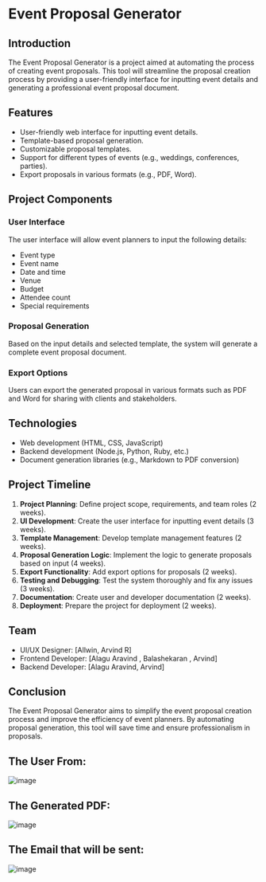 # Event Proposal Generator

## Introduction
The Event Proposal Generator is a project aimed at automating the process of creating event proposals. This tool will streamline the proposal creation process by providing a user-friendly interface for inputting event details and generating a professional event proposal document.

## Features
- User-friendly web interface for inputting event details.
- Template-based proposal generation.
- Customizable proposal templates.
- Support for different types of events (e.g., weddings, conferences, parties).
- Export proposals in various formats (e.g., PDF, Word).

## Project Components

### User Interface
The user interface will allow event planners to input the following details:
- Event type
- Event name
- Date and time
- Venue
- Budget
- Attendee count
- Special requirements


### Proposal Generation
Based on the input details and selected template, the system will generate a complete event proposal document.

### Export Options
Users can export the generated proposal in various formats such as PDF and Word for sharing with clients and stakeholders.

## Technologies
- Web development (HTML, CSS, JavaScript)
- Backend development (Node.js, Python, Ruby, etc.)
- Document generation libraries (e.g., Markdown to PDF conversion)

## Project Timeline
1. **Project Planning**: Define project scope, requirements, and team roles (2 weeks).
2. **UI Development**: Create the user interface for inputting event details (3 weeks).
3. **Template Management**: Develop template management features (2 weeks).
4. **Proposal Generation Logic**: Implement the logic to generate proposals based on input (4 weeks).
5. **Export Functionality**: Add export options for proposals (2 weeks).
6. **Testing and Debugging**: Test the system thoroughly and fix any issues (3 weeks).
7. **Documentation**: Create user and developer documentation (2 weeks).
8. **Deployment**: Prepare the project for deployment (2 weeks).

## Team
- UI/UX Designer: [Allwin, Arvind R]
- Frontend Developer: [Alagu Aravind , Balashekaran , Arvind]
- Backend Developer: [Alagu Aravind, Arvind]


## Conclusion
The Event Proposal Generator aims to simplify the event proposal creation process and improve the efficiency of event planners. By automating proposal generation, this tool will save time and ensure professionalism in proposals.


## The User From:
![image](https://github.com/AlaguAravindA/EventProposalGenerator/assets/136082352/9105643b-9996-4552-8db9-6b1b23cd985b)
## The Generated PDF:
![image](https://github.com/AlaguAravindA/EventProposalGenerator/assets/136082352/71657ef0-0bb0-4aa3-afff-a94c366e37ee)
## The Email that  will be  sent:
![image](https://github.com/AlaguAravindA/EventProposalGenerator/assets/136082352/b4ab9d19-0e85-4d5c-bead-b4ae7b76b788)



